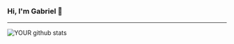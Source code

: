 ### Hi, I'm Gabriel 👋
<hr>

![YOUR github stats](https://github-readme-stats.vercel.app/api?username=gabrielprod)



